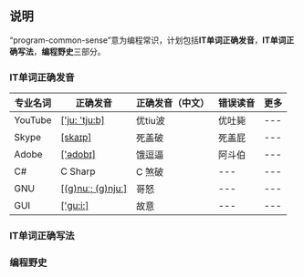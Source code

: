 ## 说明

“program-common-sense”意为编程常识，计划包括**IT单词正确发音**，**IT单词正确写法**，**编程野史**三部分。


### IT单词正确发音

| 专业名词 | 正确发音 | 正确发音（中文）|  错误读音| 更多 |
| ---| ---  | --- |  --- | --- |
| YouTube | [['ju: 'tju:b]](http://dict.youdao.com/w/youtube/#)  | 优tiu波 |  优吐毙 | --- |
| Skype| [[skaɪp]](http://dict.youdao.com/w/skype/#keyfrom=dict2.top)  | 死盖破 |  死盖屁 | --- |
| Adobe| [['ədobɪ]](http://dict.youdao.com/w/Adobe/#keyfrom=dict2.top)  | 饿逗逼 |  阿斗伯 | --- |
| C#| C Sharp   | C 煞破 |  --- | --- |
| GNU | [ [(g)nuː; (g)njuː]](http://dict.youdao.com/w/GNU/#keyfrom=dict2.top)   | 哥怒 |  --- | --- |
| GUI | [['ɡu:i:]](http://dict.youdao.com/w/GUI/#keyfrom=dict2.top)  | 故意 |  --- | --- |


### IT单词正确写法


### 编程野史
